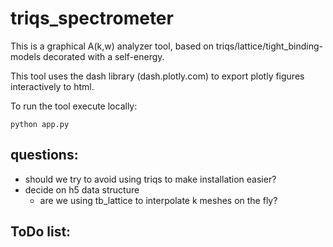  # triqs_spectrometer
 
 This is a graphical A(k,w) analyzer tool, based on triqs/lattice/tight_binding-models decorated with a self-energy. 
 
 This tool uses the dash library (dash.plotly.com) to export plotly figures interactively to html.

 To run the tool execute locally:
 ```
 python app.py
 ```

## questions:
* should we try to avoid using triqs to make installation easier? 
* decide on h5 data structure
    * are we using tb_lattice to interpolate k meshes on the fly?

## ToDo list: 
